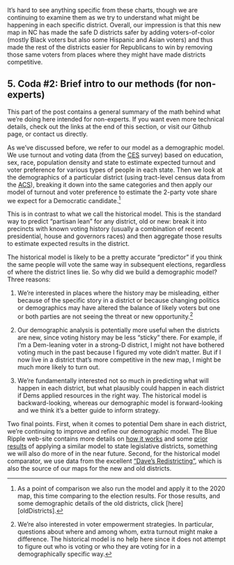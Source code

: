 It’s hard to see anything specific from these charts, though we are
continuing to examine them as we try to understand what might be happening
in each specific district. Overall, our impression is that this new map in NC
has made the safe D districts safer by adding voters-of-color
(mostly Black voters but also some Hispanic and Asian voters) and thus
made the rest of the districts easier for Republicans to win by removing those
same voters from places where they might have made districts competitive.

## 5. Coda #2: Brief intro to our methods (for non-experts)
This part of the post contains a general summary of the math behind what we’re
doing here intended for non-experts. If you want even more technical details,
check out the links at the end of this section,
or visit our Github page, or contact us directly.

As we’ve discussed before, we refer to our model as a demographic model.
We use turnout and voting data (from the [CES][CES] survey) based on education,
sex, race, population density and state to estimate expected turnout and voter
preference for various types of people in each state.
Then we look at the demographics of a particular district
(using tract-level census data from the [ACS][ACS]), breaking it down into
the same categories and then apply our model of turnout and voter preference
to estimate the 2-party vote share we expect for a Democratic candidate.[^old]

[^old]: As a point of comparison we also run the model and apply it to the 2020
map, this time comparing to the election results.  For those results, and some
demographic details of the old districts, click [here][oldDistricts].

This is in contrast to what we call the historical model.
This is the standard way to predict “partisan lean” for any district,
old or new: break it into precincts with known voting history
(usually a combination of recent presidential, house and governors races)
and then aggregate those results to estimate expected results in the district.

The historical model is likely to be a pretty accurate “predictor” if you think
the same people will vote the same way in subsequent elections,
regardless of where the district lines lie. So why did we build a
demographic model? Three reasons:

1.	We’re interested in places where the history may be misleading, either because of the specific story
in a district or because changing politics or demographics may have altered the balance of likely voters
but one or both parties are not seeing the threat or new opportunity.[^empowerment]

2.	Our demographic analysis is potentially more useful when the districts are new,
since voting history may be less “sticky” there. For example, if I’m a Dem-leaning voter
in a strong-D district, I might not have bothered voting much in the past because I
figured my vote didn’t matter. But if I now live in a district that’s more competitive
in the new map, I might be much more likely to turn out.

3.	We’re fundamentally interested not so much in predicting what will happen in each district,
but what plausibly could happen in each district if Dems applied resources in the right way.
The historical model is backward-looking, whereas our demographic model is forward-looking
and we think it’s a better guide to inform strategy.

Two final points. First, when it comes to potential Dem share in each district,
we’re continuing to improve and refine our demographic model. The Blue Ripple
web-site contains more details on [how it works][methods] and
some [prior results][VASLModel] of applying a similar model to state legislative
districts, something we will also do more of in the near future.
Second, for the historical model comparator, we use data from the excellent
[“Dave’s Redistricting”][DavesR],
which is also the source of our maps for the new and old districts.

[^empowerment]:	We’re also interested in voter empowerment strategies. In particular,
questions about where and among whom, extra turnout might make a difference.
The historical model is no help here since it does not attempt to figure out who is voting
or who they are voting for in a demographically specific way.

[DavesR]: https://davesredistricting.org/maps#aboutus
[methods]: https://blueripple.github.io/research/StateLeg/VA1/Notes/Model_Details.html
[VASLModel]: https://blueripple.github.io/research/StateLeg/VA1/post.html
[CES]: https://cces.gov.harvard.edu
[ACS]: https://www.census.gov/programs-surveys/acs/
